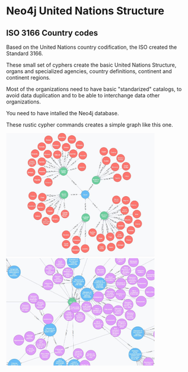 # Neo4j United Nations Structure

## ISO 3166 Country codes

Based on the United Nations country codification, the ISO created the Standard 3166.

These small set of cyphers create the basic United Nations Structure, organs and specialized agencies, country definitions, continent and continent regions.

Most of the organizations need to have basic "standarized" catalogs, to avoid data duplication and to be able to interchange data other organizations.

You need to have intalled the Neo4j database.

These rustic cypher commands creates a simple graph like this one.

<img src="img/Africa.JPG" width="400" alt="Basic Continent Graph">

<img src="img/graph_Base.JPG" width="400" alt="Basic Continent Graph">
